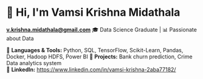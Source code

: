 # 👋 Hi, I'm Vamsi Krishna Midathala 
**v.krishna.midathala@gmail.com**
🎓 Data Science Graduate | 📊 Passionate about Data  


🔹 **Languages & Tools:** Python, SQL, TensorFlow, Scikit-Learn, Pandas, Docker, Hadoop HDFS, Power BI 
🔹 **Projects:** Bank churn prediction, Crime Data analytics system  
🔹 **LinkedIn:** https://www.linkedin.com/in/vamsi-krishna-2aba77182/

